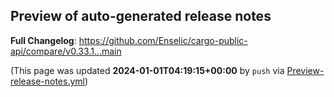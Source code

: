 ## Preview of auto-generated release notes
<!-- Release notes generated using configuration in .github/release.yml at main -->



**Full Changelog**: https://github.com/Enselic/cargo-public-api/compare/v0.33.1...main


(This page was updated **2024-01-01T04:19:15+00:00** by `push` via [Preview-release-notes.yml](https://github.com/Enselic/cargo-public-api/actions/runs/7374852169))
